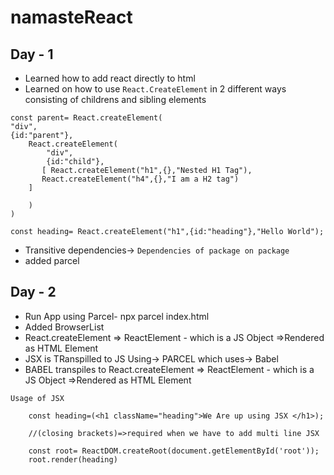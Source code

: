 # namasteReact

## Day - 1
- Learned how to add react directly to html
- Learned on how to use `React.CreateElement`  in 2 different ways consisting of childrens and sibling elements
``` 
const parent= React.createElement(
"div",
{id:"parent"},
    React.createElement(
        "div",
        {id:"child"},
       [ React.createElement("h1",{},"Nested H1 Tag"),
       React.createElement("h4",{},"I am a H2 tag")
    ]

    )
)

const heading= React.createElement("h1",{id:"heading"},"Hello World");

```
- Transitive dependencies-> ` Dependencies of package on package `
- added parcel 

## Day - 2

- Run App using Parcel- npx parcel index.html
- Added BrowserList
- React.createElement => ReactElement - which is a JS Object =>Rendered as HTML Element
- JSX is TRanspilled to JS Using-> PARCEL  which uses-> Babel
- BABEL transpiles to React.createElement => ReactElement - which is a JS Object =>Rendered as HTML Element

`Usage of JSX`

```
    const heading=(<h1 className="heading">We Are up using JSX </h1>);

    //(closing brackets)=>required when we have to add multi line JSX

    const root= ReactDOM.createRoot(document.getElementById('root'));
    root.render(heading)
```

